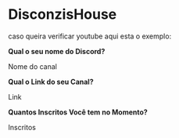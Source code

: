 # DisconzisHouse
caso queira verificar youtube aqui esta o exemplo:

**Qual o seu nome do Discord?**

Nome do canal

**Qual o Link do seu Canal?**

Link

**Quantos Inscritos Você tem no Momento?**

Inscritos
